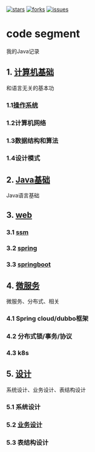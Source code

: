 
[![stars](https://badgen.net/github/stars/isscy/code_segment)](https://github.com/isscy/code_segment/stargazers)
[![forks](https://badgen.net/github/forks/isscy/code_segment)](https://github.com/isscy/code_segment/network/members)
[![issues](https://badgen.net/github/open-issues/isscy/code_segment)](https://github.com/isscy/code_segment/issues)

# code segment
我的Java记录

## 1. [计算机基础](https://github.com/isscy/code_segment)
和语言无关的基本功
### 1.1[操作系统](https://github.com/isscy/code_segment)
### 1.2计算机网络
### 1.3数据结构和算法
### 1.4设计模式

## 2. [Java基础](https://github.com/isscy/code_segment/tree/master/Java%E5%9F%BA%E7%A1%80)
Java语言基础

## 3. [web](https://github.com/isscy/code_segment/tree/master/Java%E5%9F%BA%E7%A1%80)
 ### 3.1 [ssm](https://github.com/isscy/code_segment)
 ### 3.2 [spring](https://github.com/isscy/code_segment)
 ### 3.3 [springboot](https://github.com/isscy/code_segment/tree/master/web)


## 4. [微服务](https://github.com/isscy/code_segment)
微服务、分布式、相关
### 4.1 Spring cloud/dubbo框架
### 4.2 分布式锁/事务/协议
### 4.3 k8s

## 5. [设计](https://github.com/isscy/code_segment/tree/master/%E8%AE%BE%E8%AE%A1)
系统设计、业务设计、表结构设计
### 5.1 系统设计
### 5.2 [业务设计](https://github.com/isscy/code_segment/tree/master/%E8%AE%BE%E8%AE%A1/%E4%B8%9A%E5%8A%A1%E8%AE%BE%E8%AE%A1)
### 5.3 表结构设计